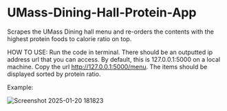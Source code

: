 # UMass-Dining-Hall-Protein-App
Scrapes the UMass Dining hall menu and re-orders the contents with the highest protein foods to calorie ratio on top.

HOW TO USE:
Run the code in terminal. There should be an outputted ip address url that you can access. By default, this is 127.0.0.1:5000 on a local machine. Copy the url http://127.0.0.1:5000/menu. The items should be displayed sorted by protein ratio. 

Example:

![Screenshot 2025-01-20 181823](https://github.com/user-attachments/assets/294d32a0-53ef-490f-a265-4f0a017ea042)
